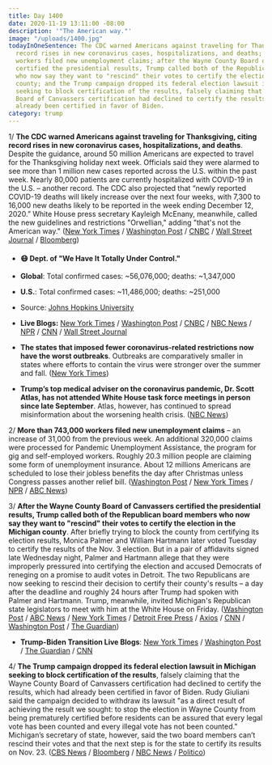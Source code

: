 ```yaml
---
title: Day 1400
date: 2020-11-19 13:11:00 -08:00
description: '"The American way."'
image: "/uploads/1400.jpg"
todayInOneSentence: The CDC warned Americans against traveling for Thanksgiving, citing
  record rises in new coronavirus cases, hospitalizations, and deaths; more than 743,000
  workers filed new unemployment claims; after the Wayne County Board of Canvassers
  certified the presidential results, Trump called both of the Republican board members
  who now say they want to "rescind" their votes to certify the election in the Michigan
  county; and the Trump campaign dropped its federal election lawsuit in Michigan
  seeking to block certification of the results, falsely claiming that the Wayne County
  Board of Canvassers certification had declined to certify the results, which had
  already been certified in favor of Biden.
category: trump
---
```


1/ **The CDC warned Americans against traveling for Thanksgiving, citing record rises in new coronavirus cases, hospitalizations, and deaths**. Despite the guidance, around 50 million Americans are expected to travel for the Thanksgiving holiday next week. Officials said they were alarmed to see more than 1 million new cases reported across the U.S. within the past week. Nearly 80,000 patients are currently hospitalized with COVID-19 in the U.S. – another record. The CDC also projected that “newly reported COVID-19 deaths will likely increase over the next four weeks, with 7,300 to 16,000 new deaths likely to be reported in the week ending December 12, 2020.” White House press secretary Kayleigh McEnany, meanwhile, called the new guidelines and restrictions "Orwellian," adding "that's not the American way." ([New York Times](https://www.nytimes.com/live/2020/11/19/world/covid-19-coronavirus/the-cdc-strongly-urges-americans-to-avoid-travel-for-thanksgiving) / [Washington Post](https://www.washingtonpost.com/health/2020/11/19/cdc-thanksgiving-travel-covid/) / [CNBC](https://www.cnbc.com/2020/11/19/coronavirus-cdc-urges-americans-against-traveling-for-thanksgiving-as-coronavirus-outbreak-worsens.html) / [Wall Street Journal](https://www.wsj.com/articles/traveling-for-thanksgiving-please-dont-health-officials-say-11605781801?mod=hp_lead_pos1) / [Bloomberg](https://www.bloomberg.com/news/articles/2020-11-19/america-setting-covid-19-hospitalization-records-every-day?srnd=premium&sref=MIBMEEoj))

* #### 😷 Dept. of "We Have It Totally Under Control."

* **Global**: Total confirmed cases: \~56,076,000; deaths: \~1,347,000

* **U.S.**: Total confirmed cases: \~11,486,000; deaths: \~251,000

* Source: [Johns Hopkins University](https://coronavirus.jhu.edu/map.html)

* **Live Blogs:** [New York Times](https://www.nytimes.com/live/2020/11/19/world/covid-19-coronavirus) / [Washington Post](https://www.washingtonpost.com/nation/2020/11/19/coronavirus-covid-live-updates-us/) / [CNBC](https://www.cnbc.com/2020/11/18/covid-testing-faces-delays-again-as-demand-spikes-ahead-of-the-holidays-.html) / [NBC News](https://www.nbcnews.com/news/us-news/live-blog/2020-11-19-covid-live-updates-n1248218) / [NPR](https://www.npr.org/sections/coronavirus-live-updates/) / [CNN](https://www.cnn.com/world/live-news/coronavirus-pandemic-11-19-20-intl/index.html) / [Wall Street Journal](https://www.wsj.com/livecoverage/covid-2020-11-19?mod=hp_theme_coronavirus-ribbon)

* **The states that imposed fewer coronavirus-related restrictions now have the worst outbreaks**. Outbreaks are comparatively smaller in states where efforts to contain the virus were stronger over the summer and fall. ([New York Times](https://www.nytimes.com/interactive/2020/11/18/us/covid-state-restrictions.html))

* **Trump’s top medical adviser on the coronavirus pandemic, Dr. Scott Atlas, has not attended White House task force meetings in person since late September**. Atlas, however, has continued to spread misinformation about the worsening health crisis. ([NBC News](https://www.nbcnews.com/politics/white-house/atlas-outs-coronavirus-task-force-still-pushing-trump-s-pandemic-n1248258))

2/ **More than 743,000 workers filed new unemployment claims** – an increase of 31,000 from the previous week. An additional 320,000 claims were processed for Pandemic Unemployment Assistance, the program for gig and self-employed workers. Roughly 20.3 million people are claiming some form of unemployment insurance. About 12 millions Americans are scheduled to lose their jobless benefits the day after Christmas unless Congress passes another relief bill. ([Washington Post](https://www.washingtonpost.com/business/2020/11/19/initial-unemployment-weekly-claims-economy/) / [New York Times](https://www.nytimes.com/live/2020/11/19/business/us-economy-coronavirus/new-claims-for-state-unemployment-benefits-rose-to-743000-last-week) / [NPR](https://www.npr.org/2020/11/19/936329130/12-million-to-lose-jobless-benefits-the-day-after-christmas-unless-congress-acts) / [ABC News](https://abcnews.go.com/Politics/pandemic-surges-trump-white-house-calls-thanksgiving-restrictions/story?id=74285950))

3/ **After the Wayne County Board of Canvassers certified the presidential results, Trump called both of the Republican board members who now say they want to "rescind" their votes to certify the election in the Michigan county**. After briefly trying to block the county from certifying its election results, Monica Palmer and William Hartmann later voted Tuesday to certify the results of the Nov. 3 election. But in a pair of affidavits signed late Wednesday night, Palmer and Hartmann allege that they were improperly pressured into certifying the election and accused Democrats of reneging on a promise to audit votes in Detroit. The two Republicans are now seeking to rescind their decision to certify their county's results – a day after the deadline and roughly 24 hours after Trump had spoken with Palmer and Hartmann. Trump, meanwhile, invited Michigan's Republican state legislators to meet with him at the White House on Friday. ([Washington Post](https://www.washingtonpost.com/nation/2020/11/19/wayne-county-rescind-certifying-election/) / [ABC News](https://abcnews.go.com/US/wayne-county-republican-canvassers-rescind-votes-certifying-election/story?id=74290114) / [New York Times](https://www.nytimes.com/live/2020/11/19/us/joe-biden-trump-updates/trump-tries-to-subvert-the-election-inviting-michigan-gop-lawmakers-to-the-white-house) / [Detroit Free Press](https://www.freep.com/story/news/local/michigan/detroit/2020/11/19/trump-monica-palmer-wayne-canvassers-certification-election/3776190001/) / [Axios](https://www.axios.com/trump-called-wayne-county-republican-michigan-vote-ff545fb1-657a-4016-939d-015e5289e894.html) / [CNN](https://www.cnn.com/2020/11/19/politics/gop-michigan-results-trump/) / [Washington Post](https://www.washingtonpost.com/nation/2020/11/19/wayne-county-rescind-certifying-election/) / [The Guardian](https://www.theguardian.com/us-news/2020/nov/19/trump-michigan-election-result-assault-challenge))

* **Trump-Biden Transition Live Blogs**: [New York Times](https://www.nytimes.com/live/2020/11/19/us/joe-biden-trump-updates) / [Washington Post](https://www.washingtonpost.com/elections/2020/11/19/joe-biden-trump-transition-live-updates/) / [The Guardian](https://www.theguardian.com/us-news/live/2020/nov/19/us-election-donald-trump-joe-biden-coronavirus-covid-19-live-updates) / [CNN](https://www.cnn.com/politics/live-news/biden-trump-us-election-news-11-19-20/index.html)

4/ **The Trump campaign dropped its federal election lawsuit in Michigan seeking to block certification of the results**, falsely claiming that the Wayne County Board of Canvassers certification had declined to certify the results, which had already been certified in favor of Biden. Rudy Giuliani said the campaign decided to withdraw its lawsuit "as a direct result of achieving the result we sought: to stop the election in Wayne County from being prematurely certified before residents can be assured that every legal vote has been counted and every illegal vote has not been counted." Michigan’s secretary of state, however, said the two board members can’t rescind their votes and that the next step is for the state to certify its results on Nov. 23. ([CBS News](https://www.cbsnews.com/news/trump-campaign-drops-election-lawsuit-michigan-certification/) / [Bloomberg](https://www.bloomberg.com/news/articles/2020-11-19/trump-campaign-seeks-to-withdraw-michigan-election-suit?sref=MIBMEEoj) / [NBC News](https://www.nbcnews.com/politics/donald-trump/rudy-giuliani-baselessly-alleges-centralized-voter-fraud-free-wheeling-news-n1248273) / [Politico](https://www.politico.com/news/2020/11/19/trump-campaign-drops-lawsuit-michigan-438220))